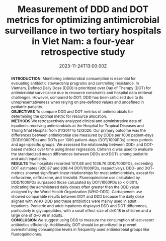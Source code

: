 ---
abstract: "**INTRODUCTION**: Monitoring antimicrobial consumption is essential for evaluating antibiotic stewardship programs and controlling resistance. In Vietnam, Defined Daily Dose (DDD) is prioritized over Day of Therapy (DOT) for antimicrobial surveillance due to resource constraints and hospital data retrieval challenges. However, compared to DOT, DDD has been criticized due to its unrepresentativeness when relying on pre-defined values and undefined in pediatric patients.<br>
**OBJECTIVES**
To compare DDD and DOT metrics of antimicrobials for determining the optimal metric for resource allocation.<br> 
**METHODS**
We retrospectively analyzed clinical and administrative data of inpatients receiving antimicrobials at the Hospital for Tropical Diseases and Thong Nhat Hospital from 01/2017 to 12/2020. Our primary outcome was the differences between antimicrobial use measured by DDDs per 1000 patient-days (DDD/1000PDs) and DOTs per 1000 patient-days (DOT/1000PDs) across periods and age-specific groups. We assessed the relationship between DDD- and DOT-based metrics over time using linear regression. Cohen’s d was used to evaluate the standardized mean differences between DDDs and DOTs among pediatric and adult inpatients.<br>
**RESULTS**
Two hospitals recorded 1011.68 and 1036.76 DDD/1000PDs, exceeding DOT estimates (920.87 and 838.44 DOT/1000PDs, respectively). DDD- and DOT- metrics showed significant linear relationships for most antimicrobials, except for cefuroxime, ceftriaxone, and linezolid. Fluoroquinolone use calculated by DDD/1000PDs surpassed those calculated by DOT/1000PDs (p < 0.001), indicating the administered daily doses often greater than the DDD value assigned by the World Health Organization (WHO-DDD). Carbapenem use showed comparable results between DOT and DDD because the daily dose aligned with WHO-DDD and these antibiotics were mainly used in adult inpatients. Pediatric and adult inpatients displayed DDD and DOT differences, particularly in glycopeptides, with a small effect size of d=0.18 in children and a large one of d=0.96 in adults.<br>
**CONCLUSION**
We suggest using DDD to measure the consumption of last-resort antibiotics efficiently. Additionally, DOT should be prioritized to prevent overestimating consumption levels in frequently used antimicrobial groups like fluoroquinolones."
address:
  city: Phan Thiet City
  country: Vietnam
  postcode: "10400"
  region: Binh Thuan Province
  street: Hung Long District
all_day: false
authors:
- admin
date: "2023-11-24T13:00:00Z"
date_end: "2023-11-25T15:00:00Z"
event: 4th Infectious Disease Society of Ho Chi Minh Conference - Advances in diagnosis and treatment of infectious diseases
event_url: https://www.idsh.org.vn/events/chuong-trinh-hoi-nghi-truyen-nhiem-lan-thu-iv/
featured: false
image:
  caption: 'Image credit: [**Unsplash**](https://unsplash.com/photos/bzdhc5b3Bxs)'
  focal_point: Right
location: TTC Hotel Premium
projects:
- example
publishDate: "2017-01-01T00:00:00Z"
slides: ""
summary: To compare DDD and DOT metrics of antimicrobials for determining the optimal metric for resource allocation.
tags:
- Antimicrobial consumption
- Vietnam
title: "Measurement of DDD and DOT metrics for optimizing antimicrobial surveillance in two tertiary hospitals in Viet Nam: a four-year retrospective study"
url_code: ""
url_pdf: ""
url_slides: ""
url_video: ""
---